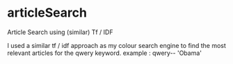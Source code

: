 # articleSearch
Article Search using (similar) Tf / IDF

I used a similar tf / idf approach as my colour search engine to find the most relevant articles for the qwery keyword.
example :
 qwery-- 'Obama'
